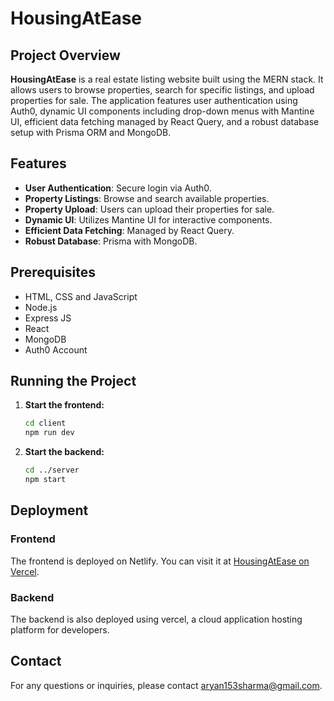 # HousingAtEase

## Project Overview

**HousingAtEase** is a real estate listing website built using the MERN stack. It allows users to browse properties, search for specific listings, and upload properties for sale. The application features user authentication using Auth0, dynamic UI components including drop-down menus with Mantine UI, efficient data fetching managed by React Query, and a robust database setup with Prisma ORM and MongoDB.



## Features

- **User Authentication**: Secure login via Auth0.
- **Property Listings**: Browse and search available properties.
- **Property Upload**: Users can upload their properties for sale.
- **Dynamic UI**: Utilizes Mantine UI for interactive components.
- **Efficient Data Fetching**: Managed by React Query.
- **Robust Database**: Prisma with MongoDB.

## Prerequisites

- HTML, CSS and JavaScript
- Node.js
- Express JS
- React
- MongoDB
- Auth0 Account

## Running the Project

1. **Start the frontend:**
   ```bash
   cd client
   npm run dev
   ```

2. **Start the backend:**
   ```bash
   cd ../server
   npm start
   ```
   

## Deployment

### Frontend

The frontend is deployed on Netlify. You can visit it at [HousingAtEase on Vercel](https://real-estate-listing-project-ten.vercel.app/).

### Backend

The backend is also deployed using vercel, a cloud application hosting platform for developers.

## Contact

For any questions or inquiries, please contact [aryan153sharma@gmail.com](mailto:aryan153sharma@gmail.com).

